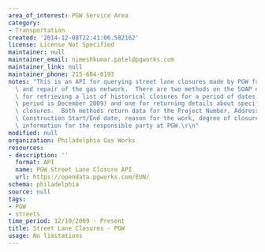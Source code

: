 ```yaml
---
area_of_interest: PGW Service Area
category:
- Transportation
created: '2014-12-08T22:41:06.582162'
license: License Not Specified
maintainer: null
maintainer_email: nimeshkumar.patel@pgworks.com
maintainer_link: null
maintainer_phone: 215-684-6193
notes: "This is an API for querying street lane closures made by PGW for maintenance\
  \ and repair of the gas network.  There are two methods on the SOAP endpoint, one\
  \ for retrieving a list of historical closures for a period of dates (earliest time\
  \ period is December 2009) and one for returning details about specific current\
  \ closures.  Both methods return data for the Project Number, Address, EUN Number,\
  \ Construction Start/End date, reason for the work, degree of closure, and contact\
  \ information for the responsible party at PGW.\r\n"
modified: null
organization: Philadelphia Gas Works
resources:
- description: ''
  format: API
  name: PGW Street Lane Closure API
  url: https://opendata.pgworks.com/EUN/
schema: philadelphia
source: null
tags: 
- PGW
- streets
time_period: 12/10/2009 - Present
title: Street Lane Closures - PGW
usage: No limitations
---
```

